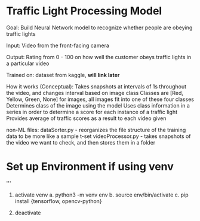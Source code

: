 # Traffic Light Processing Model

Goal: Build Neural Network model to recognize whether people are obeying traffic lights

Input: Video from the front-facing camera

Output: Rating from 0 - 100 on how well the customer obeys traffic lights in a particular video

Trained on: 
dataset from kaggle, **will link later**

How it works (Conceptual):
  Takes snapshots at intervals of 1s throughout the video, and changes interval based on image class
    Classes are [Red, Yellow, Green, None] for images, all images fit into one of these four classes
  Determines class of the image using the model
  Uses class information in a series in order to determine a score for each instance of a traffic light
  Provides average of traffic scores as a result to each video given

non-ML files:
dataSorter.py - reorganizes the file structure of the training data to be more like a sample t-set
videoProcessor.py - takes snapshots of the video we want to check, and then stores them in a folder

# Set up Environment if using venv

'''
1. activate venv 
  a. python3 -m venv env
  b. source env/bin/activate
  c. pip install {tensorflow, opencv-python}

2. deactivate